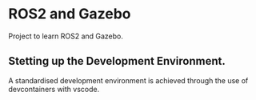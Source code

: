# ROS2 and Gazebo
Project to learn ROS2 and Gazebo.

## Stetting up the Development Environment.
A standardised development environment is achieved through the use of devcontainers with vscode.


